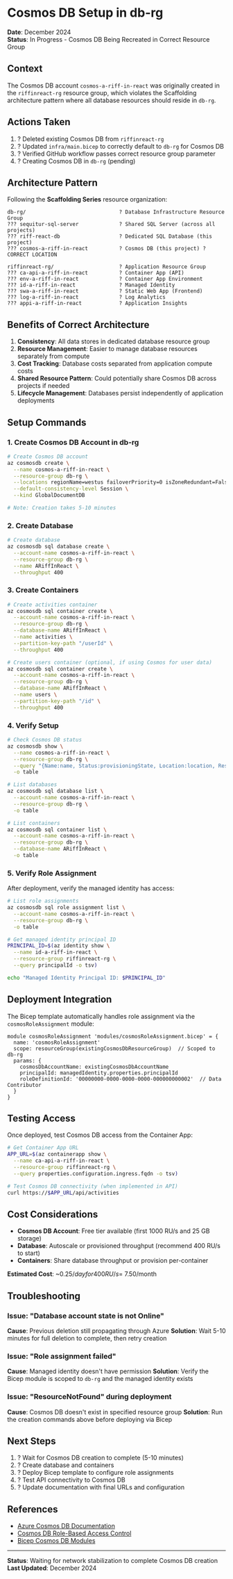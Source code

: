 # Cosmos DB Setup in db-rg

**Date**: December 2024  
**Status**: In Progress - Cosmos DB Being Recreated in Correct Resource Group

## Context

The Cosmos DB account `cosmos-a-riff-in-react` was originally created in the `riffinreact-rg` resource group, which violates the Scaffolding architecture pattern where all database resources should reside in `db-rg`.

## Actions Taken

1. ? Deleted existing Cosmos DB from `riffinreact-rg`
2. ? Updated `infra/main.bicep` to correctly default to `db-rg` for Cosmos DB
3. ? Verified GitHub workflow passes correct resource group parameter
4. ? Creating Cosmos DB in `db-rg` (pending)

## Architecture Pattern

Following the **Scaffolding Series** resource organization:

```
db-rg/                              ? Database Infrastructure Resource Group
??? sequitur-sql-server             ? Shared SQL Server (across all projects)
??? riff-react-db                   ? Dedicated SQL Database (this project)
??? cosmos-a-riff-in-react          ? Cosmos DB (this project) ? CORRECT LOCATION

riffinreact-rg/                     ? Application Resource Group
??? ca-api-a-riff-in-react          ? Container App (API)
??? env-a-riff-in-react             ? Container App Environment
??? id-a-riff-in-react              ? Managed Identity
??? swa-a-riff-in-react             ? Static Web App (Frontend)
??? log-a-riff-in-react             ? Log Analytics
??? appi-a-riff-in-react            ? Application Insights
```

## Benefits of Correct Architecture

1. **Consistency**: All data stores in dedicated database resource group
2. **Resource Management**: Easier to manage database resources separately from compute
3. **Cost Tracking**: Database costs separated from application compute costs
4. **Shared Resource Pattern**: Could potentially share Cosmos DB across projects if needed
5. **Lifecycle Management**: Databases persist independently of application deployments

## Setup Commands

### 1. Create Cosmos DB Account in db-rg

```bash
# Create Cosmos DB account
az cosmosdb create \
  --name cosmos-a-riff-in-react \
  --resource-group db-rg \
  --locations regionName=westus failoverPriority=0 isZoneRedundant=False \
  --default-consistency-level Session \
  --kind GlobalDocumentDB

# Note: Creation takes 5-10 minutes
```

### 2. Create Database

```bash
# Create database
az cosmosdb sql database create \
  --account-name cosmos-a-riff-in-react \
  --resource-group db-rg \
  --name ARiffInReact \
  --throughput 400
```

### 3. Create Containers

```bash
# Create activities container
az cosmosdb sql container create \
  --account-name cosmos-a-riff-in-react \
  --resource-group db-rg \
  --database-name ARiffInReact \
  --name activities \
  --partition-key-path "/userId" \
  --throughput 400

# Create users container (optional, if using Cosmos for user data)
az cosmosdb sql container create \
  --account-name cosmos-a-riff-in-react \
  --resource-group db-rg \
  --database-name ARiffInReact \
  --name users \
  --partition-key-path "/id" \
  --throughput 400
```

### 4. Verify Setup

```bash
# Check Cosmos DB status
az cosmosdb show \
  --name cosmos-a-riff-in-react \
  --resource-group db-rg \
  --query "{Name:name, Status:provisioningState, Location:location, ResourceGroup:resourceGroup}" \
  -o table

# List databases
az cosmosdb sql database list \
  --account-name cosmos-a-riff-in-react \
  --resource-group db-rg \
  -o table

# List containers
az cosmosdb sql container list \
  --account-name cosmos-a-riff-in-react \
  --resource-group db-rg \
  --database-name ARiffInReact \
  -o table
```

### 5. Verify Role Assignment

After deployment, verify the managed identity has access:

```bash
# List role assignments
az cosmosdb sql role assignment list \
  --account-name cosmos-a-riff-in-react \
  --resource-group db-rg \
  -o table

# Get managed identity principal ID
PRINCIPAL_ID=$(az identity show \
  --name id-a-riff-in-react \
  --resource-group riffinreact-rg \
  --query principalId -o tsv)

echo "Managed Identity Principal ID: $PRINCIPAL_ID"
```

## Deployment Integration

The Bicep template automatically handles role assignment via the `cosmosRoleAssignment` module:

```bicep
module cosmosRoleAssignment 'modules/cosmosRoleAssignment.bicep' = {
  name: 'cosmosRoleAssignment'
  scope: resourceGroup(existingCosmosDbResourceGroup)  // Scoped to db-rg
  params: {
    cosmosDbAccountName: existingCosmosDbAccountName
    principalId: managedIdentity.properties.principalId
    roleDefinitionId: '00000000-0000-0000-0000-000000000002'  // Data Contributor
  }
}
```

## Testing Access

Once deployed, test Cosmos DB access from the Container App:

```bash
# Get Container App URL
APP_URL=$(az containerapp show \
  --name ca-api-a-riff-in-react \
  --resource-group riffinreact-rg \
  --query properties.configuration.ingress.fqdn -o tsv)

# Test Cosmos DB connectivity (when implemented in API)
curl https://$APP_URL/api/activities
```

## Cost Considerations

- **Cosmos DB Account**: Free tier available (first 1000 RU/s and 25 GB storage)
- **Database**: Autoscale or provisioned throughput (recommend 400 RU/s to start)
- **Containers**: Share database throughput or provision per-container

**Estimated Cost**: ~$0.25/day for 400 RU/s = ~$7.50/month

## Troubleshooting

### Issue: "Database account state is not Online"
**Cause**: Previous deletion still propagating through Azure
**Solution**: Wait 5-10 minutes for full deletion to complete, then retry creation

### Issue: "Role assignment failed"
**Cause**: Managed identity doesn't have permission
**Solution**: Verify the Bicep module is scoped to `db-rg` and the managed identity exists

### Issue: "ResourceNotFound" during deployment
**Cause**: Cosmos DB doesn't exist in specified resource group
**Solution**: Run the creation commands above before deploying via Bicep

## Next Steps

1. ? Wait for Cosmos DB creation to complete (5-10 minutes)
2. ? Create database and containers
3. ? Deploy Bicep template to configure role assignments
4. ? Test API connectivity to Cosmos DB
5. ? Update documentation with final URLs and configuration

## References

- [Azure Cosmos DB Documentation](https://docs.microsoft.com/azure/cosmos-db/)
- [Cosmos DB Role-Based Access Control](https://docs.microsoft.com/azure/cosmos-db/how-to-setup-rbac)
- [Bicep Cosmos DB Modules](https://docs.microsoft.com/azure/templates/microsoft.documentdb/databaseaccounts)

---

**Status**: Waiting for network stabilization to complete Cosmos DB creation
**Last Updated**: December 2024
